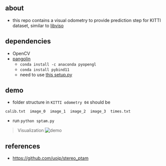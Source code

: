 ## about 

- this repo contains a visual odometry to provide prediction step for KITTI dataset, similar to [libviso](https://github.com/seanbow/object_pose_detection/tree/master/viso_pose)

## dependencies 

- OpenCV
- [pangolin](https://github.com/uoip/pangolin)
    - `conda install -c anaconda pyopengl`
    - `conda install pybind11` 
    - need to use [this setup.py](https://github.com/shanmo/kitti-vo-prediction/issues/1)

## demo 

- folder structure in `KITTI odometry 04` should be 
```
calib.txt  image_0  image_1  image_2  image_3  times.txt
```
- run `python sptam.py` 
> Visualization 
![demo](assets/demo.gif)

## references 

- https://github.com/uoip/stereo_ptam
